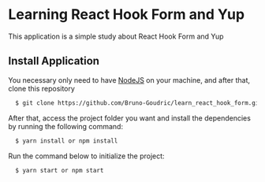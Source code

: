 # Learning React Hook Form and Yup

This application is a simple study about React Hook Form and Yup

## Install Application

You necessary only need to have [NodeJS](https://nodejs.org) on your machine, and after that, clone this repository

```sh
  $ git clone https://github.com/Bruno-Goudric/learn_react_hook_form.git
```

After that, access the project folder you want and install the dependencies by running the following command:

```sh
  $ yarn install or npm install
```

Run the command below to initialize the project:

```sh
  $ yarn start or npm start
```
